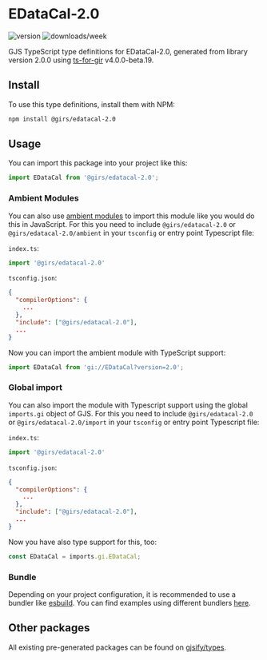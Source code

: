 
# EDataCal-2.0

![version](https://img.shields.io/npm/v/@girs/edatacal-2.0)
![downloads/week](https://img.shields.io/npm/dw/@girs/edatacal-2.0)


GJS TypeScript type definitions for EDataCal-2.0, generated from library version 2.0.0 using [ts-for-gir](https://github.com/gjsify/ts-for-gir) v4.0.0-beta.19.


## Install

To use this type definitions, install them with NPM:
```bash
npm install @girs/edatacal-2.0
```

## Usage

You can import this package into your project like this:
```ts
import EDataCal from '@girs/edatacal-2.0';
```

### Ambient Modules

You can also use [ambient modules](https://github.com/gjsify/ts-for-gir/tree/main/packages/cli#ambient-modules) to import this module like you would do this in JavaScript.
For this you need to include `@girs/edatacal-2.0` or `@girs/edatacal-2.0/ambient` in your `tsconfig` or entry point Typescript file:

`index.ts`:
```ts
import '@girs/edatacal-2.0'
```

`tsconfig.json`:
```json
{
  "compilerOptions": {
    ...
  },
  "include": ["@girs/edatacal-2.0"],
  ...
}
```

Now you can import the ambient module with TypeScript support: 

```ts
import EDataCal from 'gi://EDataCal?version=2.0';
```

### Global import

You can also import the module with Typescript support using the global `imports.gi` object of GJS.
For this you need to include `@girs/edatacal-2.0` or `@girs/edatacal-2.0/import` in your `tsconfig` or entry point Typescript file:

`index.ts`:
```ts
import '@girs/edatacal-2.0'
```

`tsconfig.json`:
```json
{
  "compilerOptions": {
    ...
  },
  "include": ["@girs/edatacal-2.0"],
  ...
}
```

Now you have also type support for this, too:

```ts
const EDataCal = imports.gi.EDataCal;
```

### Bundle

Depending on your project configuration, it is recommended to use a bundler like [esbuild](https://esbuild.github.io/). You can find examples using different bundlers [here](https://github.com/gjsify/ts-for-gir/tree/main/examples).

## Other packages

All existing pre-generated packages can be found on [gjsify/types](https://github.com/gjsify/types).

